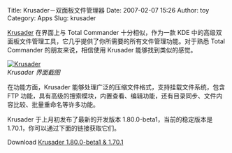 Title: Krusader－双面板文件管理器
Date: 2007-02-07 15:26
Author: toy
Category: Apps
Slug: krusader

[Krusader](http://krusader.sourceforge.net/) 在界面上与 Total Commander
十分相似，作为一款 KDE
中的高级双面板文件管理工具，它几乎提供了你所需要的所有文件管理功能。对于熟悉
Total Commander 的朋友来说，相信使用 Krusader 能够找到类似的感觉。

[![Krusader](http://i.linuxtoy.org/i/2007/02/krusader_s.png)](http://i.linuxtoy.org/i/2007/02/krusader.png)  
*Krusader 界面截图*

在功能方面，Krusader 能够处理广泛的压缩文件格式，支持挂载文件系统，包含
FTP
功能，具有高级的搜索模块，内置查看、编辑功能，还有目录同步、文件内容比较、批量重命名等许多功能。

Krusader 于上月初发布了最新的开发版本 1.80.0-beta1，当前的稳定版本是
1.70.1，你可以通过下面的链接获取它们。

Download [Krusader 1.80.0-beta1 &
1.70.1](http://krusader.sourceforge.net/downloads.php)
